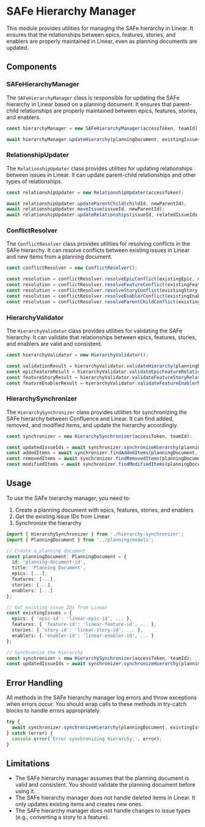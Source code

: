 # SAFe Hierarchy Manager

This module provides utilities for managing the SAFe hierarchy in Linear. It ensures that the relationships between epics, features, stories, and enablers are properly maintained in Linear, even as planning documents are updated.

## Components

### SAFeHierarchyManager

The `SAFeHierarchyManager` class is responsible for updating the SAFe hierarchy in Linear based on a planning document. It ensures that parent-child relationships are properly maintained between epics, features, stories, and enablers.

```typescript
const hierarchyManager = new SAFeHierarchyManager(accessToken, teamId);

await hierarchyManager.updateHierarchy(planningDocument, existingIssues);
```

### RelationshipUpdater

The `RelationshipUpdater` class provides utilities for updating relationships between issues in Linear. It can update parent-child relationships and other types of relationships.

```typescript
const relationshipUpdater = new RelationshipUpdater(accessToken);

await relationshipUpdater.updateParentChild(childId, newParentId);
await relationshipUpdater.moveIssue(issueId, newParentId);
await relationshipUpdater.updateRelationships(issueId, relatedIssueIds, relationshipType);
```

### ConflictResolver

The `ConflictResolver` class provides utilities for resolving conflicts in the SAFe hierarchy. It can resolve conflicts between existing issues in Linear and new items from a planning document.

```typescript
const conflictResolver = new ConflictResolver();

const resolution = conflictResolver.resolveEpicConflict(existingEpic, newEpic);
const resolution = conflictResolver.resolveFeatureConflict(existingFeature, newFeature);
const resolution = conflictResolver.resolveStoryConflict(existingStory, newStory);
const resolution = conflictResolver.resolveEnablerConflict(existingEnabler, newEnabler);
const resolution = conflictResolver.resolveParentChildConflict(existingParentId, newParentId);
```

### HierarchyValidator

The `HierarchyValidator` class provides utilities for validating the SAFe hierarchy. It can validate that relationships between epics, features, stories, and enablers are valid and consistent.

```typescript
const hierarchyValidator = new HierarchyValidator();

const validationResult = hierarchyValidator.validateHierarchy(planningDocument);
const epicFeatureResult = hierarchyValidator.validateEpicFeatureRelationships(planningDocument);
const featureStoryResult = hierarchyValidator.validateFeatureStoryRelationships(planningDocument);
const featureEnablerResult = hierarchyValidator.validateFeatureEnablerRelationships(planningDocument);
```

### HierarchySynchronizer

The `HierarchySynchronizer` class provides utilities for synchronizing the SAFe hierarchy between Confluence and Linear. It can find added, removed, and modified items, and update the hierarchy accordingly.

```typescript
const synchronizer = new HierarchySynchronizer(accessToken, teamId);

const updatedIssueIds = await synchronizer.synchronizeHierarchy(planningDocument, existingIssues);
const addedItems = await synchronizer.findAddedItems(planningDocument, existingIssues);
const removedItems = await synchronizer.findRemovedItems(planningDocument, existingIssues);
const modifiedItems = await synchronizer.findModifiedItems(planningDocument, existingIssues);
```

## Usage

To use the SAFe hierarchy manager, you need to:

1. Create a planning document with epics, features, stories, and enablers
2. Get the existing issue IDs from Linear
3. Synchronize the hierarchy

```typescript
import { HierarchySynchronizer } from './hierarchy-synchronizer';
import { PlanningDocument } from '../planning/models';

// Create a planning document
const planningDocument: PlanningDocument = {
  id: 'planning-document-id',
  title: 'Planning Document',
  epics: [...],
  features: [...],
  stories: [...],
  enablers: [...]
};

// Get existing issue IDs from Linear
const existingIssues = {
  epics: { 'epic-id': 'linear-epic-id', ... },
  features: { 'feature-id': 'linear-feature-id', ... },
  stories: { 'story-id': 'linear-story-id', ... },
  enablers: { 'enabler-id': 'linear-enabler-id', ... }
};

// Synchronize the hierarchy
const synchronizer = new HierarchySynchronizer(accessToken, teamId);
const updatedIssueIds = await synchronizer.synchronizeHierarchy(planningDocument, existingIssues);
```

## Error Handling

All methods in the SAFe hierarchy manager log errors and throw exceptions when errors occur. You should wrap calls to these methods in try-catch blocks to handle errors appropriately.

```typescript
try {
  await synchronizer.synchronizeHierarchy(planningDocument, existingIssues);
} catch (error) {
  console.error('Error synchronizing hierarchy:', error);
}
```

## Limitations

- The SAFe hierarchy manager assumes that the planning document is valid and consistent. You should validate the planning document before using it.
- The SAFe hierarchy manager does not handle deleted items in Linear. It only updates existing items and creates new ones.
- The SAFe hierarchy manager does not handle changes to issue types (e.g., converting a story to a feature).
